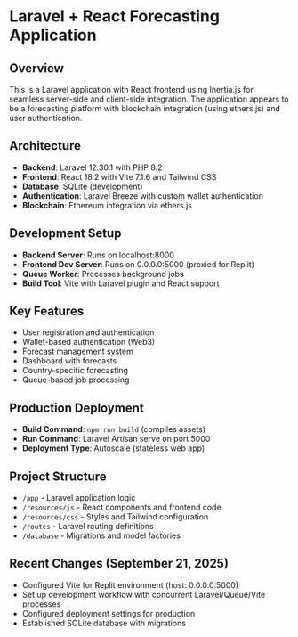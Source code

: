# Laravel + React Forecasting Application

## Overview
This is a Laravel application with React frontend using Inertia.js for seamless server-side and client-side integration. The application appears to be a forecasting platform with blockchain integration (using ethers.js) and user authentication.

## Architecture
- **Backend**: Laravel 12.30.1 with PHP 8.2
- **Frontend**: React 18.2 with Vite 7.1.6 and Tailwind CSS
- **Database**: SQLite (development)
- **Authentication**: Laravel Breeze with custom wallet authentication
- **Blockchain**: Ethereum integration via ethers.js

## Development Setup
- **Backend Server**: Runs on localhost:8000
- **Frontend Dev Server**: Runs on 0.0.0.0:5000 (proxied for Replit)
- **Queue Worker**: Processes background jobs
- **Build Tool**: Vite with Laravel plugin and React support

## Key Features
- User registration and authentication
- Wallet-based authentication (Web3)
- Forecast management system
- Dashboard with forecasts
- Country-specific forecasting
- Queue-based job processing

## Production Deployment
- **Build Command**: `npm run build` (compiles assets)
- **Run Command**: Laravel Artisan serve on port 5000
- **Deployment Type**: Autoscale (stateless web app)

## Project Structure
- `/app` - Laravel application logic
- `/resources/js` - React components and frontend code
- `/resources/css` - Styles and Tailwind configuration
- `/routes` - Laravel routing definitions
- `/database` - Migrations and model factories

## Recent Changes (September 21, 2025)
- Configured Vite for Replit environment (host: 0.0.0.0:5000)
- Set up development workflow with concurrent Laravel/Queue/Vite processes
- Configured deployment settings for production
- Established SQLite database with migrations